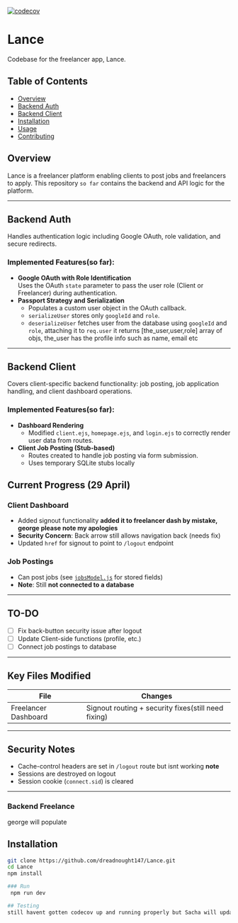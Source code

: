 [![codecov](https://codecov.io/gh/Thuthu-KII/Lance/branch/backend-api/graph/badge.svg)](https://codecov.io/gh/Thuthu-KII/Lance)

# Lance
Codebase for the freelancer app, Lance.

## Table of Contents
- [Overview](#overview)
- [Backend Auth](#backend-auth)
- [Backend Client](#backend-client)
- [Installation](#installation)
- [Usage](#usage)
- [Contributing](#contributing)

## Overview
Lance is a freelancer platform enabling clients to post jobs and freelancers to apply. This repository `so far` contains the backend and API logic for the platform.

---
  
## Backend Auth

Handles authentication logic including Google OAuth, role validation, and secure redirects.

### Implemented Features(so far):
- **Google OAuth with Role Identification**  
  Uses the OAuth `state` parameter to pass the user role (Client or Freelancer) during authentication.
- **Passport Strategy and Serialization**
  - Populates a custom user object in the OAuth callback.
  - `serializeUser` stores only `googleId` and `role`.
  - `deserializeUser` fetches user from the database using `googleId` and `role`, attaching it to `req.user` it returns  [the_user,user,role] array of objs, the_user has the profile info such as name, email etc

---

## Backend Client

Covers client-specific backend functionality: job posting, job application handling, and client dashboard operations.

### Implemented Features(so far):
- **Dashboard Rendering**
  - Modified `client.ejs`, `homepage.ejs`, and `login.ejs` to correctly render user data from routes.
- **Client Job Posting (Stub-based)**
  - Routes created to handle job posting via form submission.
  - Uses temporary SQLite stubs locally
## Current Progress (29 April)

### Client Dashboard
-  Added signout functionality  **added it to freelancer dash by mistake, george please note my apologies** 
- **Security Concern**: Back arrow still allows navigation back (needs fix)  
- Updated `href` for signout to point to `/logout` endpoint  

### Job Postings
-  Can post jobs (see [`jobsModel.js`](./jobsModel.js) for stored fields)  
- **Note**: Still **not connected to a database**  

---

## TO-DO
- [ ] Fix back-button security issue after logout  
- [ ] Update Client-side functions (profile, etc.)  
- [ ] Connect job postings to database  

---

## Key Files Modified
| File | Changes |  
|------|---------|  
| Freelancer Dashboard | Signout routing + security fixes(still need fixing) |  

---
## Security Notes
- Cache-control headers are set in `/logout` route  but isnt working **note**
- Sessions are destroyed on logout  
- Session cookie (`connect.sid`) is cleared  

---
### Backend Freelance
george will populate

## Installation

```bash
git clone https://github.com/dreadnought147/Lance.git
cd Lance
npm install

### Run
 npm run dev

## Testing
still havent gotten codecov up and running properly but Sacha will update



